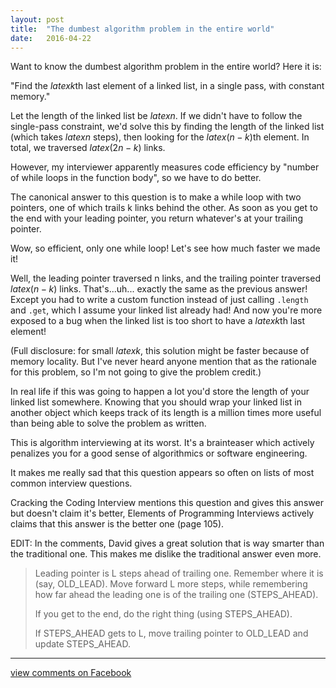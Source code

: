 ```yaml
---
layout: post
title:  "The dumbest algorithm problem in the entire world"
date:   2016-04-22
---
```


Want to know the dumbest algorithm problem in the entire world? Here it is:

"Find the $latex k$th last element of a linked list, in a single pass, with constant memory."

Let the length of the linked list be $latex n$. If we didn't have to follow the single-pass constraint, we'd solve this by finding the length of the linked list (which takes $latex n$ steps), then looking for the $latex(n - k)$th element. In total, we traversed $latex(2n - k)$ links.

However, my interviewer apparently measures code efficiency by "number of while loops in the function body", so we have to do better.

The canonical answer to this question is to make a while loop with two pointers, one of which trails k links behind the other. As soon as you get to the end with your leading pointer, you return whatever's at your trailing pointer.

Wow, so efficient, only one while loop! Let's see how much faster we made it!

Well, the leading pointer traversed n links, and the trailing pointer traversed $latex (n - k)$ links. That's...uh... exactly the same as the previous answer! Except you had to write a custom function instead of just calling `.length` and `.get`, which I assume your linked list already had! And now you're more exposed to a bug when the linked list is too short to have a $latex k$th last element!

(Full disclosure: for small $latex k$, this solution might be faster because of memory locality. But I've never heard anyone mention that as the rationale for this problem, so I'm not going to give the problem credit.)

In real life if this was going to happen a lot you'd store the length of your linked list somewhere. Knowing that you should wrap your linked list in another object which keeps track of its length is a million times more useful than being able to solve the problem as written.

This is algorithm interviewing at its worst. It's a brainteaser which actively penalizes you for a good sense of algorithmics or software engineering.

It makes me really sad that this question appears so often on lists of most common interview questions.

Cracking the Coding Interview mentions this question and gives this answer but doesn't claim it's better, Elements of Programming Interviews actively claims that this answer is the better one (page 105).

EDIT: In the comments, David gives a great solution that is way smarter than the traditional one. This makes me dislike the traditional answer even more.

> <p>Leading pointer is L steps ahead of trailing one. Remember where it is (say, OLD_LEAD). Move forward L more steps, while remembering how far ahead the leading one is of the trailing one (STEPS_AHEAD).</p><p>If you get to the end, do the right thing (using STEPS_AHEAD).</p><p>If STEPS_AHEAD gets to L, move trailing pointer to OLD_LEAD and update STEPS_AHEAD.</p>

-----

[view comments on Facebook](https://www.facebook.com/endofunctor/posts/10207496299980380?pnref=story)
